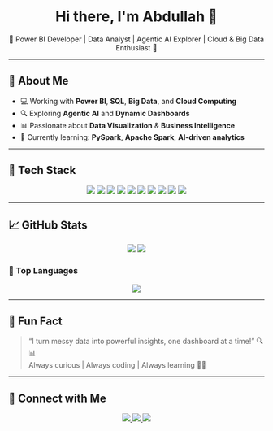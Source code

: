 <h1 align="center">Hi there, I'm Abdullah 👋</h1>
<p align="center">🌟 Power BI Developer | Data Analyst | Agentic AI Explorer | Cloud & Big Data Enthusiast 🌟</p>

---

## 🚀 About Me

- 💻 Working with **Power BI**, **SQL**, **Big Data**, and **Cloud Computing**
- 🔍 Exploring **Agentic AI** and **Dynamic Dashboards**
- 📊 Passionate about **Data Visualization** & **Business Intelligence**
- 🧠 Currently learning: **PySpark**, **Apache Spark**, **AI-driven analytics**

---

## 🧠 Tech Stack

<p align="center">
  <img src="https://img.shields.io/badge/Python-3776AB?style=for-the-badge&logo=python&logoColor=white"/>
  <img src="https://img.shields.io/badge/Pandas-150458?style=for-the-badge&logo=pandas&logoColor=white"/>
  <img src="https://img.shields.io/badge/Numpy-013243?style=for-the-badge&logo=numpy&logoColor=white"/>
  <img src="https://img.shields.io/badge/Matplotlib-11557c?style=for-the-badge&logo=matplotlib&logoColor=white"/>
  <img src="https://img.shields.io/badge/PySpark-e76f00?style=for-the-badge&logo=apachespark&logoColor=white"/>
  <img src="https://img.shields.io/badge/Apache_Spark-ea2b0e?style=for-the-badge&logo=apachespark&logoColor=white"/>
  <img src="https://img.shields.io/badge/Power_BI-f2c811?style=for-the-badge&logo=powerbi&logoColor=black"/>
  <img src="https://img.shields.io/badge/Tableau-e97627?style=for-the-badge&logo=tableau&logoColor=white"/>
  <img src="https://img.shields.io/badge/SQL-005c9c?style=for-the-badge&logo=mysql&logoColor=white"/>
  <img src="https://img.shields.io/badge/Cloud-0e76a8?style=for-the-badge&logo=cloudflare&logoColor=white"/>
</p>

---

## 📈 GitHub Stats

<p align="center">
  <img src="https://github-readme-stats.vercel.app/api?username=abdullahdurrani-1&show_icons=true&theme=tokyonight" />
  <img src="https://github-readme-streak-stats.herokuapp.com/?user=abdullahdurrani-1&theme=tokyonight" />
</p>

### 🧮 Top Languages

<p align="center">
  <img src="https://github-readme-stats.vercel.app/api/top-langs/?username=abdullahdurrani-1&layout=compact&theme=tokyonight"/>
</p>

---

## 🧩 Fun Fact

> “I turn messy data into powerful insights, one dashboard at a time!” 🔍📊  
> Always curious | Always coding | Always learning 🧠🚀

---

## 🔗 Connect with Me

<p align="center">
  <a href="https://linkedin.com/in/www.linkedin.com/in/abdullah-durrani-2299khan

" target="_blank">
    <img src="https://img.shields.io/badge/LinkedIn-AbdullahDurrani-blue?style=for-the-badge&logo=linkedin"/>
  </a>
  <a href="https://github.com/abdullahdurrani-1" target="_blank">
    <img src="https://img.shields.io/badge/GitHub-abdullahdurrani--1-black?style=for-the-badge&logo=github"/>
  </a>
  <a href="mailto:your-duraniabdulah2299@gmail.com" target="_blank">
    <img src="https://img.shields.io/badge/Gmail-Contact-red?style=for-the-badge&logo=gmail&logoColor=white"/>
  </a>
  <a href="https://instagram.com/abdulah_durani" target="_blank">
    <img src="https://img.shields.io/badge/Instagram-@yourusername-E4405F?style=for-the-badge&logo=instagram&logoColor=white"/>
  </a>
</p>
